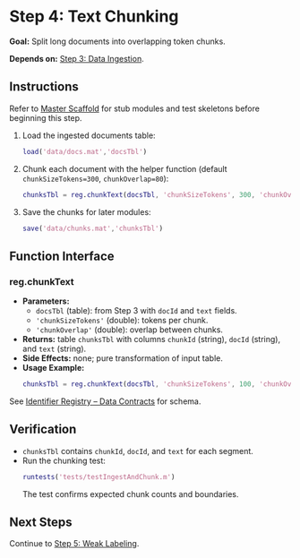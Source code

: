 # Step 4: Text Chunking

**Goal:** Split long documents into overlapping token chunks.

**Depends on:** [Step 3: Data Ingestion](step03_data_ingestion.md).

## Instructions
Refer to [Master Scaffold](master_scaffold.md) for stub modules and test skeletons before beginning this step.

1. Load the ingested documents table:
   ```matlab
   load('data/docs.mat','docsTbl')
   ```
2. Chunk each document with the helper function (default `chunkSizeTokens=300`, `chunkOverlap=80`):
   ```matlab
   chunksTbl = reg.chunkText(docsTbl, 'chunkSizeTokens', 300, 'chunkOverlap', 80);
   ```
3. Save the chunks for later modules:
   ```matlab
   save('data/chunks.mat','chunksTbl')
   ```

## Function Interface

### reg.chunkText
- **Parameters:**
  - `docsTbl` (table): from Step 3 with `docId` and `text` fields.
  - `'chunkSizeTokens'` (double): tokens per chunk.
  - `'chunkOverlap'` (double): overlap between chunks.
- **Returns:** table `chunksTbl` with columns `chunkId` (string), `docId` (string), and `text` (string).
- **Side Effects:** none; pure transformation of input table.
- **Usage Example:**
  ```matlab
  chunksTbl = reg.chunkText(docsTbl, 'chunkSizeTokens', 100, 'chunkOverlap', 20);
  ```

See [Identifier Registry – Data Contracts](identifier_registry.md#data-contracts) for schema.


## Verification
- `chunksTbl` contains `chunkId`, `docId`, and `text` for each segment.
- Run the chunking test:
  ```matlab
  runtests('tests/testIngestAndChunk.m')
  ```
  The test confirms expected chunk counts and boundaries.

## Next Steps
Continue to [Step 5: Weak Labeling](step05_weak_labeling.md).
